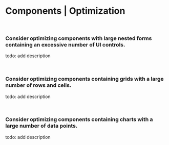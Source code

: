 # Components | Optimization
<br>


### Consider optimizing components with large nested forms containing an excessive number of UI controls.

todo: add description

<br>


### Consider optimizing components containing grids with a large number of rows and cells.

todo: add description

<br>


### Consider optimizing components containing charts with a large number of data points.

todo: add description

<br>
